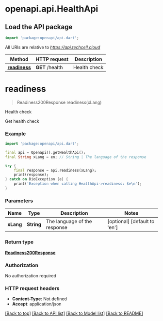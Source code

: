 # openapi.api.HealthApi

## Load the API package
```dart
import 'package:openapi/api.dart';
```

All URIs are relative to *https://api.techcell.cloud*

Method | HTTP request | Description
------------- | ------------- | -------------
[**readiness**](HealthApi.md#readiness) | **GET** /health | Health check


# **readiness**
> Readiness200Response readiness(xLang)

Health check

Get health check

### Example
```dart
import 'package:openapi/api.dart';

final api = Openapi().getHealthApi();
final String xLang = en; // String | The language of the response

try {
    final response = api.readiness(xLang);
    print(response);
} catch on DioException (e) {
    print('Exception when calling HealthApi->readiness: $e\n');
}
```

### Parameters

Name | Type | Description  | Notes
------------- | ------------- | ------------- | -------------
 **xLang** | **String**| The language of the response | [optional] [default to 'en']

### Return type

[**Readiness200Response**](Readiness200Response.md)

### Authorization

No authorization required

### HTTP request headers

 - **Content-Type**: Not defined
 - **Accept**: application/json

[[Back to top]](#) [[Back to API list]](../README.md#documentation-for-api-endpoints) [[Back to Model list]](../README.md#documentation-for-models) [[Back to README]](../README.md)

